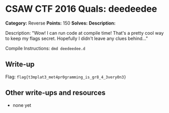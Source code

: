 # CSAW CTF 2016 Quals: deedeedee

**Category:** Reverse
**Points:** 150
**Solves:**
**Description:**

Description: "Wow! I can run code at compile time! That's a pretty cool way to keep my flags secret. Hopefully I didn't leave any clues behind..."

Compile Instructions: `dmd deedeedee.d`

## Write-up
Flag: `flag{t3mplat3_met4pr0gramming_is_gr8_4_3very0n3}`

## Other write-ups and resources

* none yet
